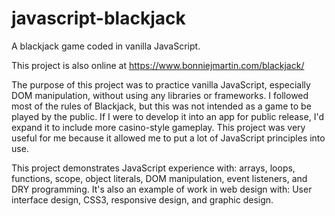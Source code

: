 # javascript-blackjack
A blackjack game coded in vanilla JavaScript.

This project is also online at https://www.bonniejmartin.com/blackjack/

The purpose of this project was to practice vanilla JavaScript, especially DOM manipulation, without using any libraries or frameworks. I followed most of the rules of Blackjack, but this was not intended as a game to be played by the public. If I were to develop it into an app for public release, I'd expand it to include more casino-style gameplay. This project was very useful for me because it allowed me to put a lot of JavaScript principles into use.

This project demonstrates JavaScript experience with: arrays, loops, functions, scope, object literals, DOM manipulation, event listeners, and DRY programming. It's also an example of work in web design with: User interface design, CSS3, responsive design, and graphic design.

